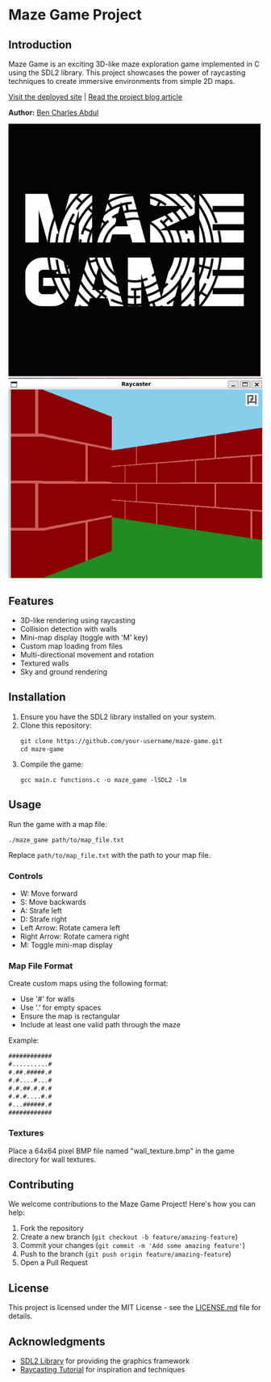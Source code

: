 # Maze Game Project

## Introduction

Maze Game is an exciting 3D-like maze exploration game implemented in C using the SDL2 library. This project showcases the power of raycasting techniques to create immersive environments from simple 2D maps.

[Visit the deployed site](https://your-maze-game-url.com) | [Read the project blog article](https://hashnode.com/post/cm16lbnk8001008jqfc5v2gn9)

**Author:** [Ben Charles Abdul](https://www.linkedin.com/in/abdul-ben-charles)

![Maze Game Screenshot](https://github.com/jackiejoe45/maze_game/blob/main/maze_game_logo.png)
![Maze Game Screenshot](https://github.com/jackiejoe45/maze_game/blob/main/maze_game_gameplay.png)


## Features

- 3D-like rendering using raycasting
- Collision detection with walls
- Mini-map display (toggle with 'M' key)
- Custom map loading from files
- Multi-directional movement and rotation
- Textured walls
- Sky and ground rendering

## Installation

1. Ensure you have the SDL2 library installed on your system.
2. Clone this repository:
   ```
   git clone https://github.com/your-username/maze-game.git
   cd maze-game
   ```
3. Compile the game:
   ```
   gcc main.c functions.c -o maze_game -lSDL2 -lm
   ```

## Usage

Run the game with a map file:

```
./maze_game path/to/map_file.txt
```

Replace `path/to/map_file.txt` with the path to your map file.

### Controls

- W: Move forward
- S: Move backwards
- A: Strafe left
- D: Strafe right
- Left Arrow: Rotate camera left
- Right Arrow: Rotate camera right
- M: Toggle mini-map display

### Map File Format

Create custom maps using the following format:
- Use '#' for walls
- Use '.' for empty spaces
- Ensure the map is rectangular
- Include at least one valid path through the maze

Example:
```
############
#..........#
#.##.#####.#
#.#....#...#
#.#.##.#.#.#
#.#.#....#.#
#...######.#
############
```

### Textures

Place a 64x64 pixel BMP file named "wall_texture.bmp" in the game directory for wall textures.

## Contributing

We welcome contributions to the Maze Game Project! Here's how you can help:

1. Fork the repository
2. Create a new branch (`git checkout -b feature/amazing-feature`)
3. Commit your changes (`git commit -m 'Add some amazing feature'`)
4. Push to the branch (`git push origin feature/amazing-feature`)
5. Open a Pull Request


## License

This project is licensed under the MIT License - see the [LICENSE.md](LICENSE.md) file for details.

## Acknowledgments

- [SDL2 Library](https://www.libsdl.org/) for providing the graphics framework
- [Raycasting Tutorial](https://lodev.org/cgtutor/raycasting.html) for inspiration and techniques
